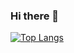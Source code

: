 ### Hi there 👋

<!--
**ichiklaus/ichiklaus** is a ✨ _special_ ✨ repository because its `README.md` (this file) appears on your GitHub profile.

Here are some ideas to get you started:

- 🔭 I’m currently working on side projects to build up my portfolio.
- 🌱 I’m currently learning React.
- 📫 How to reach me: nicola1994n@gmail.com
-->

[![Top Langs](https://github-readme-stats.vercel.app/api/top-langs/?username=ichiklaus&langs_count=8&layout=compact&bg_color=#233554&exclude_repo=JPMC-tech-task-1-py3)](https://github.com/ichiklaus/github-readme-stats)
